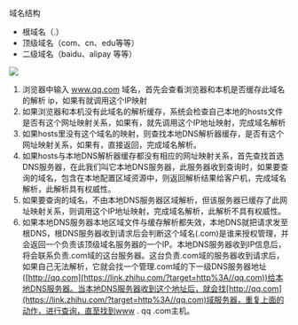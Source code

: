 域名结构

- 根域名（.）
- 顶级域名（com、cn、edu等等）
- 二级域名（baidu、alipay 等等）

![](https://pic4.zhimg.com/80/7fcd81756bdc8b52ade0531402c43e43_hd.png)

1. 浏览器中输入 www.qq.com 域名，首先会查看浏览器和本机是否缓存此域名的解析 ip，如果有就调用这个IP映射
2. 如果浏览器和本机没有此域名的解析缓存，系统会检查自己本地的hosts文件是否有这个网址映射关系，如果有，就先调用这个IP地址映射，完成域名解析
3. 如果hosts里没有这个域名的映射，则查找本地DNS解析器缓存，是否有这个网址映射关系，如果有，直接返回，完成域名解析。 
4. 如果hosts与本地DNS解析器缓存都没有相应的网址映射关系，首先查找首选DNS服务器，在此我们叫它本地DNS服务器，此服务器收到查询时，如果要查询的域名，包含在本地配置区域资源中，则返回解析结果给客户机，完成域名解析，此解析具有权威性。
5. 如果要查询的域名，不由本地DNS服务器区域解析，但该服务器已缓存了此网址映射关系，则调用这个IP地址映射，完成域名解析，此解析不具有权威性。 
6. 如果本地DNS服务器本地区域文件与缓存解析都失效，本地DNS就把请求发至根DNS，根DNS服务器收到请求后会判断这个域名(.com)是谁来授权管理，并会返回一个负责该顶级域名服务器的一个IP。本地DNS服务器收到IP信息后，将会联系负责.com域的这台服务器。这台负责.com域的服务器收到请求后，如果自己无法解析，它就会找一个管理.com域的下一级DNS服务器地址([http://qq.com](https://link.zhihu.com/?target=http%3A//qq.com))给本地DNS服务器。当本地DNS服务器收到这个地址后，就会找[http://qq.com](https://link.zhihu.com/?target=http%3A//qq.com)域服务器，重复上面的动作，进行查询，直至找到www . qq .com主机。